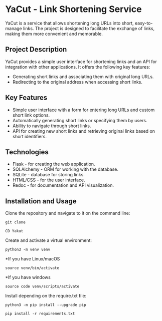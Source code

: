 # YaCut - Link Shortening Service

YaCut is a service that allows shortening long URLs into short, easy-to-manage links. The project is designed to facilitate the exchange of links, making them more convenient and memorable.

## Project Description

YaCut provides a simple user interface for shortening links and an API for integration with other applications. It offers the following key features:

- Generating short links and associating them with original long URLs.
- Redirecting to the original address when accessing short links.

## Key Features

- Simple user interface with a form for entering long URLs and custom short link options.
- Automatically generating short links or specifying them by users.
- Ability to navigate through short links.
- API for creating new short links and retrieving original links based on short identifiers.

## Technologies

- Flask - for creating the web application.
- SQLAlchemy - ORM for working with the database.
- SQLite - database for storing links.
- HTML/CSS - for the user interface.
- Redoc - for documentation and API visualization.

## Installation and Usage

Clone the repository and navigate to it on the command line:

```
git clone
```

```
CD Yakut
```

Create and activate a virtual environment:

```
python3 -m venv venv
```

*If you have Linux/macOS

```
source venv/bin/activate
```

*If you have windows

```
source code venv/scripts/activate
```

Install depending on the require.txt file:

```
python3 -m pip install --upgrade pip
```

```
pip install -r requirements.txt
```